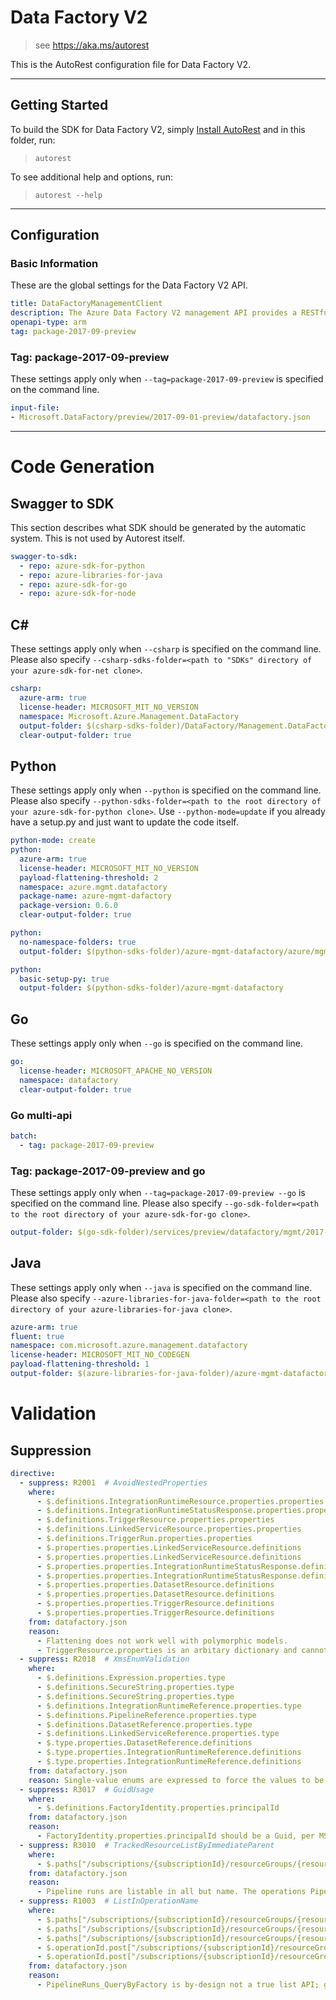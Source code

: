 # Data Factory V2

> see https://aka.ms/autorest

This is the AutoRest configuration file for Data Factory V2.



---
## Getting Started
To build the SDK for Data Factory V2, simply [Install AutoRest](https://aka.ms/autorest/install) and in this folder, run:

> `autorest`

To see additional help and options, run:

> `autorest --help`
---

## Configuration


### Basic Information
These are the global settings for the Data Factory V2 API.

``` yaml
title: DataFactoryManagementClient
description: The Azure Data Factory V2 management API provides a RESTful set of web services that interact with Azure Data Factory V2 services.
openapi-type: arm
tag: package-2017-09-preview
```

### Tag: package-2017-09-preview

These settings apply only when `--tag=package-2017-09-preview` is specified on the command line.

``` yaml $(tag) == 'package-2017-09-preview'
input-file:
- Microsoft.DataFactory/preview/2017-09-01-preview/datafactory.json
```

---
# Code Generation


## Swagger to SDK

This section describes what SDK should be generated by the automatic system.
This is not used by Autorest itself.

``` yaml $(swagger-to-sdk)
swagger-to-sdk:
  - repo: azure-sdk-for-python
  - repo: azure-libraries-for-java
  - repo: azure-sdk-for-go
  - repo: azure-sdk-for-node
```


## C#

These settings apply only when `--csharp` is specified on the command line.
Please also specify `--csharp-sdks-folder=<path to "SDKs" directory of your azure-sdk-for-net clone>`.

``` yaml $(csharp)
csharp:
  azure-arm: true
  license-header: MICROSOFT_MIT_NO_VERSION
  namespace: Microsoft.Azure.Management.DataFactory
  output-folder: $(csharp-sdks-folder)/DataFactory/Management.DataFactory/Generated
  clear-output-folder: true
```

## Python

These settings apply only when `--python` is specified on the command line.
Please also specify `--python-sdks-folder=<path to the root directory of your azure-sdk-for-python clone>`.
Use `--python-mode=update` if you already have a setup.py and just want to update the code itself.

``` yaml $(python)
python-mode: create
python:
  azure-arm: true
  license-header: MICROSOFT_MIT_NO_VERSION
  payload-flattening-threshold: 2
  namespace: azure.mgmt.datafactory
  package-name: azure-mgmt-dafactory
  package-version: 0.6.0
  clear-output-folder: true
```
``` yaml $(python) && $(python-mode) == 'update'
python:
  no-namespace-folders: true
  output-folder: $(python-sdks-folder)/azure-mgmt-datafactory/azure/mgmt/datafactory
```
``` yaml $(python) && $(python-mode) == 'create'
python:
  basic-setup-py: true
  output-folder: $(python-sdks-folder)/azure-mgmt-datafactory
```


## Go

These settings apply only when `--go` is specified on the command line.

``` yaml $(go)
go:
  license-header: MICROSOFT_APACHE_NO_VERSION
  namespace: datafactory
  clear-output-folder: true
```

### Go multi-api

``` yaml $(go) && $(multiapi)
batch:
  - tag: package-2017-09-preview
```

### Tag: package-2017-09-preview and go

These settings apply only when `--tag=package-2017-09-preview --go` is specified on the command line.
Please also specify `--go-sdk-folder=<path to the root directory of your azure-sdk-for-go clone>`.

``` yaml $(tag) == 'package-2017-09-preview' && $(go)
output-folder: $(go-sdk-folder)/services/preview/datafactory/mgmt/2017-09-01-preview/datafactory
```


## Java

These settings apply only when `--java` is specified on the command line.
Please also specify `--azure-libraries-for-java-folder=<path to the root directory of your azure-libraries-for-java clone>`.

``` yaml $(java)
azure-arm: true
fluent: true
namespace: com.microsoft.azure.management.datafactory
license-header: MICROSOFT_MIT_NO_CODEGEN
payload-flattening-threshold: 1
output-folder: $(azure-libraries-for-java-folder)/azure-mgmt-datafactory
```

# Validation

## Suppression

``` yaml
directive:
  - suppress: R2001  # AvoidNestedProperties
    where:
      - $.definitions.IntegrationRuntimeResource.properties.properties
      - $.definitions.IntegrationRuntimeStatusResponse.properties.properties
      - $.definitions.TriggerResource.properties.properties
      - $.definitions.LinkedServiceResource.properties.properties
      - $.definitions.TriggerRun.properties.properties
      - $.properties.properties.LinkedServiceResource.definitions
      - $.properties.properties.LinkedServiceResource.definitions
      - $.properties.properties.IntegrationRuntimeStatusResponse.definitions
      - $.properties.properties.IntegrationRuntimeStatusResponse.definitions
      - $.properties.properties.DatasetResource.definitions
      - $.properties.properties.DatasetResource.definitions
      - $.properties.properties.TriggerResource.definitions
      - $.properties.properties.TriggerResource.definitions
    from: datafactory.json
    reason:
      - Flattening does not work well with polymorphic models.
      - TriggerResource.properties is an arbitary dictionary and cannot be flattened.
  - suppress: R2018  # XmsEnumValidation
    where:
      - $.definitions.Expression.properties.type
      - $.definitions.SecureString.properties.type
      - $.definitions.SecureString.properties.type
      - $.definitions.IntegrationRuntimeReference.properties.type
      - $.definitions.PipelineReference.properties.type
      - $.definitions.DatasetReference.properties.type
      - $.definitions.LinkedServiceReference.properties.type
      - $.type.properties.DatasetReference.definitions
      - $.type.properties.IntegrationRuntimeReference.definitions
      - $.type.properties.IntegrationRuntimeReference.definitions
    from: datafactory.json
    reason: Single-value enums are expressed to force the values to be used for de/serialization but should not be exposed or settable by the a client.
  - suppress: R3017  # GuidUsage
    where:
      - $.definitions.FactoryIdentity.properties.principalId
    from: datafactory.json
    reason:
      - FactoryIdentity.properties.principalId should be a Guid, per MSI integration.
  - suppress: R3010  # TrackedResourceListByImmediateParent
    where:
      - $.paths["/subscriptions/{subscriptionId}/resourceGroups/{resourceGroupName}/providers/Microsoft.DataFactory/factories/{factoryName}/pipelineruns/{runId}"]
    from: datafactory.json
    reason:
      - Pipeline runs are listable in all but name. The operations PipelineRuns_QueryByFactory serves this purpose.
  - suppress: R1003  # ListInOperationName
    where:
      - $.paths["/subscriptions/{subscriptionId}/resourceGroups/{resourceGroupName}/providers/Microsoft.DataFactory/factories/{factoryName}/integrationRuntimes/{integrationRuntimeName}/monitoringData"].post.operationId
      - $.paths["/subscriptions/{subscriptionId}/resourceGroups/{resourceGroupName}/providers/Microsoft.DataFactory/factories/{factoryName}/integrationRuntimes/{integrationRuntimeName}/monitoringData"].post.operationId
      - $.paths["/subscriptions/{subscriptionId}/resourceGroups/{resourceGroupName}/providers/Microsoft.DataFactory/factories/{factoryName}/pipelineruns"].post.operationId
      - $.operationId.post["/subscriptions/{subscriptionId}/resourceGroups/{resourceGroupName}/providers/Microsoft.DataFactory/factories/{factoryName}/pipelineruns"].paths
      - $.operationId.post["/subscriptions/{subscriptionId}/resourceGroups/{resourceGroupName}/providers/Microsoft.DataFactory/factories/{factoryName}/pipelineruns"].paths
    from: datafactory.json
    reason:
      - PipelineRuns_QueryByFactory is by-design not a true list API; getting pipeline runs requires providing a filter that is part of the request body in a POST call.
```
